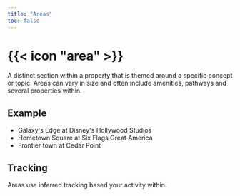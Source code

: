 ```yaml
---
title: "Areas"
toc: false
---
```


# {{< icon "area" >}}

A distinct section within a property that is themed around a specific concept or topic. Areas can vary in size and often include amenities, pathways and several properties within.


## Example

* Galaxy's Edge at Disney's Hollywood Studios
* Hometown Square at Six Flags Great America
* Frontier town at Cedar Point

## Tracking
Areas use inferred tracking based your activity within.